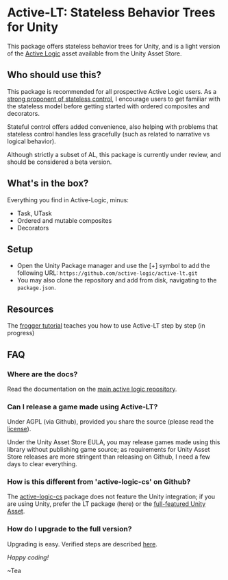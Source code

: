 # Active-LT: Stateless Behavior Trees for Unity

This package offers stateless behavior trees for Unity, and is a light version
of the [Active Logic](https://assetstore.unity.com/packages/tools/ai/active-logic-151850)
asset available from the Unity Asset Store.

## Who should use this?

This package is recommended for all prospective Active Logic users. As a [strong proponent of
stateless control](https://www.gamasutra.com/blogs/ThibaudDeSouza/20201012/371528/Behavior_trees_and_the_future_of_intelligent_control.php), I encourage users to get familiar with the stateless model before getting
started with ordered composites and decorators.

Stateful control offers added convenience, also helping with problems that stateless control
handles less gracefully (such as related to narrative vs logical behavior).

Although strictly a subset of AL, this package is currently under review, and should be
considered a beta version.

## What's in the box?

Everything you find in Active-Logic, minus:
- Task, UTask
- Ordered and mutable composites
- Decorators

## Setup

- Open the Unity Package manager and use the [+] symbol to add the following URL: `https://github.com/active-logic/active-lt.git`
- You may also clone the repository and add from disk, navigating to the `package.json`.

## Resources

The [frogger tutorial](https://github.com/active-logic/active-lt-demos/tree/main/Frogger) teaches you how to use Active-LT step by step (in progress)

## FAQ

### Where are the docs?

Read the documentation on the [main active logic repository](https://github.com/active-logic/activelogic-cs).

### Can I release a game made using Active-LT?

Under AGPL (via Github), provided you share the source (please read the [license](LICENSE)).

Under the Unity Asset Store EULA, you may release games made using this library without publishing
game source; as requirements for Unity Asset Store releases are more stringent than releasing on Github,
I need a few days to clear everything.

### How is this different from 'active-logic-cs' on Github?

The [active-logic-cs](https://github.com/active-logic/activelogic-cs) package does not feature the Unity integration; if you are using Unity, prefer the LT package (here) or the [full-featured Unity Asset](https://assetstore.unity.com/packages/tools/ai/active-logic-151850).

### How do I upgrade to the full version?

Upgrading is easy. Verified steps are described [here](https://github.com/active-logic/activelogic-cs/blob/master/Doc/Upgrading.md#1-remove-active-lt).

*Happy coding!*

~Tea
